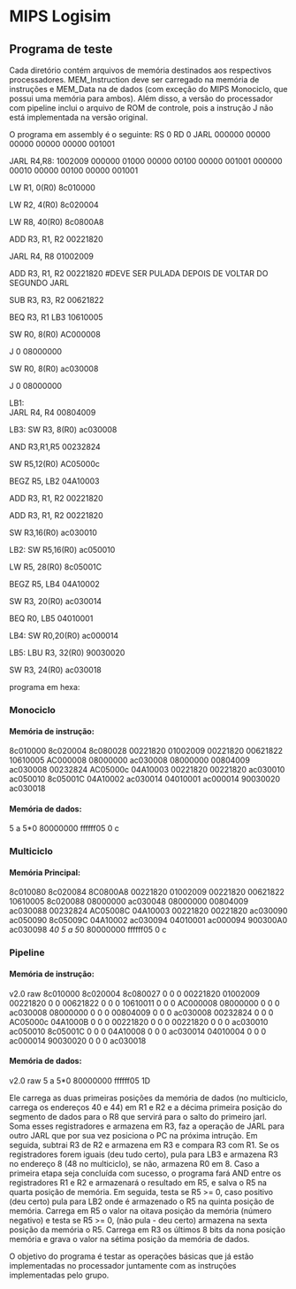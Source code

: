 # MIPS Logisim

## Programa de teste


Cada diretório contém arquivos de memória destinados aos respectivos processadores. 
MEM_Instruction deve ser carregado na memória de instruções e MEM_Data na de dados (com exceção do MIPS Monociclo, que possui uma memória para ambos).
Além disso, a versão do processador com pipeline inclui o arquivo de ROM de controle, pois a instrução J não está implementada na versão original.

O programa em assembly é o seguinte:
        RS    0      RD    0    JARL
000000 00000 00000 00000 00000 001001

JARL R4,R8: 1002009
000000 01000 00000 00100 00000 001001
000000 00010 00000 00100 00000 001001


LW R1, 0(R0)        8c010000

LW R2, 4(R0)        8c020004

LW R8, 40(R0)       8c0800A8

ADD R3, R1, R2      00221820

JARL R4, R8         01002009

ADD R3, R1, R2      00221820 #DEVE SER PULADA DEPOIS DE VOLTAR DO SEGUNDO JARL

SUB R3, R3, R2      00621822

BEQ R3, R1 LB3      10610005

SW R0, 8(R0)        AC000008

J 0                 08000000

SW R0, 8(R0)        ac030008

J 0                 08000000

LB1:               
JARL R4, R4         00804009

LB3:
SW R3, 8(R0)        ac030008

AND R3,R1,R5        00232824

SW R5,12(R0)        AC05000c

BEGZ R5, LB2        04A10003

ADD R3, R1, R2      00221820

ADD R3, R1, R2      00221820

SW  R3,16(R0)       ac030010

LB2:
SW  R5,16(R0)       ac050010

LW R5, 28(R0)       8c05001C

BEGZ R5, LB4        04A10002

SW R3, 20(R0)       ac030014

BEQ R0, LB5         04010001

LB4:
SW  R0,20(R0)       ac000014

LB5:
LBU R3, 32(R0)      90030020

SW R3, 24(R0)       ac030018


programa em hexa: 

### Monociclo

#### Memória de instrução: 
8c010000 8c020004 8c080028 00221820 01002009 00221820 00621822 10610005 AC000008 08000000 ac030008 08000000 00804009 ac030008 00232824 AC05000c 04A10003 00221820 00221820 ac030010 ac050010 8c05001C 04A10002 ac030014 04010001 ac000014 90030020 ac030018

#### Memória de dados:
5 a 5*0 80000000 ffffff05 0 c

### Multiciclo

#### Memória Principal:
8c010080 8c020084 8C0800A8 00221820 01002009 00221820 00621822 10610005 8c020088 08000000 ac030048 08000000 00804009 ac030088 00232824 AC05008C 04A10003 00221820 00221820 ac030090 ac050090 8c05009C 
04A10002 ac030094 04010001 ac000094 900300A0 ac030098 4*0 5 a 5*0 80000000 ffffff05 0 c



### Pipeline

#### Memória de instrução: 
v2.0 raw
8c010000 8c020004 8c080027 0 0 0 00221820 01002009 00221820 0 0 00621822 0 0 0 10610011 0 0 0 AC000008 08000000 0 0 0 ac030008 08000000 0 0 0
00804009 0 0 0 ac030008 00232824 0 0 0 AC05000c 04A1000B 0 0 0 00221820 0 0 0 00221820 0 0 0 ac030010 ac050010 8c05001C 0 0 0
04A10008 0 0 0 ac030014 04010004 0 0 0 ac000014 90030020 0 0 0 ac030018

#### Memória de dados:
v2.0 raw
5 a 5*0 80000000 ffffff05 1D 





Ele carrega as duas primeiras posições da memória de dados (no multiciclo, carrega os endereços 40 e 44) em R1 e R2 e a décima primeira posição do segmento de dados para o R8 que servirá para o salto do primeiro jarl. Soma esses registradores e armazena em R3, faz a operação de JARL para outro JARL que por sua vez posiciona o PC na próxima intrução. Em seguida, subtrai R3 de R2 e armazena em R3 e compara R3 com R1. Se os registradores forem iguais (deu tudo certo), pula para LB3 e armazena R3 no endereço 8 (48 no multiciclo), se não, armazena R0 em 8. 
Caso a primeira etapa seja concluída com sucesso, o programa fará AND entre os registradores R1 e R2 e armazenará o resultado
em R5, e salva o R5 na quarta posição de memória. Em seguida, testa se R5 >= 0, caso positivo (deu certo) pula para LB2
onde é armazenado o R5 na quinta posição de memória. Carrega em R5 o valor na oitava posição da memória (número negativo)
e testa se R5 >= 0, (não pula - deu certo) armazena na sexta posição da memória o R5. Carrega em R3 os últimos 8 bits da nona 
posição memória e grava o valor na sétima posição da memória de dados.


O objetivo do programa é testar as operações básicas que já estão implementadas no processador juntamente com as instruções implementadas pelo grupo. 
